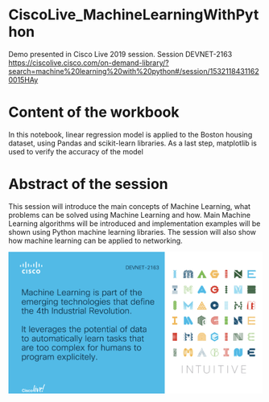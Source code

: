# CiscoLive_MachineLearningWithPython
Demo presented in Cisco Live 2019 session. Session DEVNET-2163
https://ciscolive.cisco.com/on-demand-library/?search=machine%20learning%20with%20python#/session/15321184311620015HAy

# Content of the workbook
In this notebook, linear regression model is applied to the Boston housing dataset, using Pandas and scikit-learn libraries. As a last step, matplotlib is used to verify the accuracy of the model

# Abstract of the session
This session will introduce the main concepts of Machine Learning, what problems can be solved using Machine Learning and how. Main Machine Learning algorithms will be introduced and implementation examples will be shown using Python machine learning libraries. The session will also show how machine learning can be applied to networking. 

![alt text](https://github.com/77alisse77/CiscoLive_MachineLearningWithPython/blob/master/image%20teaser%202.png) 
